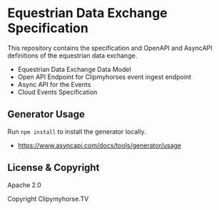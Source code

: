 # Equestrian Data Exchange Specification

This repository contains the specification and OpenAPI and AsyncAPI definitions of the equestrian data exchange.

* Equestrian Data Exchange Data Model
* Open API Endpoint for Clipmyhorses event ingest endpoint
* Async API for the Events
* Cloud Events Specification

## Generator Usage

Run `npm install` to install the generator locally.

 - https://www.asyncapi.com/docs/tools/generator/usage

## License & Copyright

Apache 2.0

Copyright Clipymyhorse.TV
